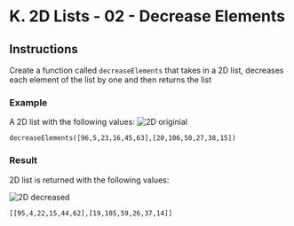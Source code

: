 # K. 2D Lists - 02 - Decrease Elements
## Instructions  

Create a function called `decreaseElements` that takes in a 2D list, decreases each element of the list by one and then returns the list

### Example
A 2D list with the following values:
![2D originial](assets/2Darray.png)

```
decreaseElements([96,5,23,16,45,63],[20,106,50,27,38,15])
```

### Result
2D list is returned with the following values:

![2D decreased](assets/2DarrayDecreased.png)
```
[[95,4,22,15,44,62],[19,105,59,26,37,14]]
```
